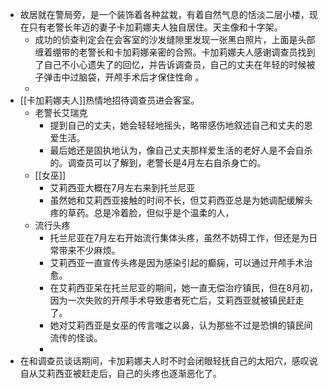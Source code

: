 - 故居就在警局旁，是一个装饰着各种盆栽，有着自然气息的恬淡二层小楼，现在只有老警长年迈的妻子卡加莉娜夫人独自居住。天主像和十字架。
	- 成功的侦查判定会在会客室的沙发缝隙里发现一张黑白照片，上面是头部缠着绷带的老警长和卡加莉娜亲密的合照。卡加莉娜夫人感谢调查员找到了自己不小心遗失了的回忆，并告诉调查员，自己的丈夫在年轻的时候被子弹击中过脑袋，开颅手术后才保住性命 。
	-
- [[卡加莉娜夫人]]热情地招待调查员进会客室。
	- 老警长艾瑞克
		- 提到自己的丈夫，她会轻轻地摇头，略带感伤地叙述自己和丈夫的恩爱生活。
		- 最后她还是固执地认为，像自己丈夫那样爱生活的老好人是不会自杀的。调查员可以了解到，老警长是4月左右自杀身亡的。
	- [[女巫]]
		- 艾莉西亚大概在7月左右来到托兰尼亚
		- 虽然她和艾莉西亚接触的时间不长，但艾莉西亚总是为她调配缓解头疼的草药。总是冷着脸，但似乎是个温柔的人，
	- 流行头疼
		- 托兰尼亚在7月左右开始流行集体头疼，虽然不妨碍工作，但还是为日常带来不少麻烦。
		- 艾莉西亚一直宣传头疼是因为感染引起的癫痫，可以通过开颅手术治愈。
		- 在艾莉西亚呆在托兰尼亚的期间，她一直无偿治疗镇民，但在8月初，因为一次失败的开颅手术导致患者死亡后，艾莉西亚就被镇民赶走了。
		- 她对艾莉西亚是女巫的传言嗤之以鼻，认为那些不过是恐惧的镇民间流传的怪谈。
		-
- 在和调查员谈话期间，卡加莉娜夫人时不时会闭眼轻抚自己的太阳穴，感叹说自从艾莉西亚被赶走后，自己的头疼也逐渐恶化了。
